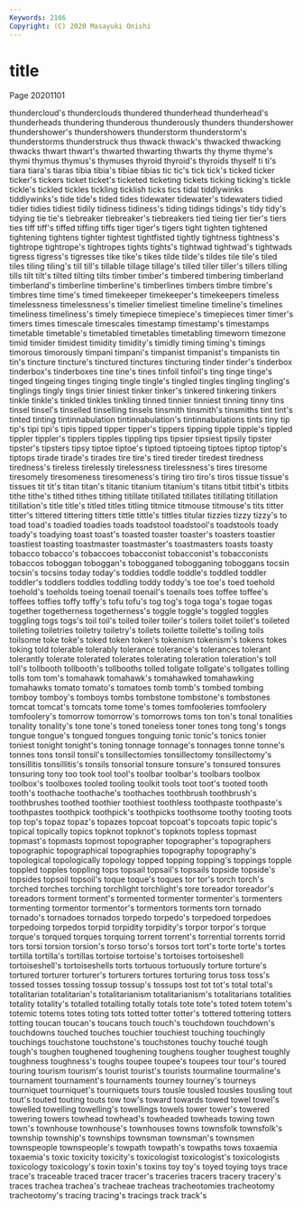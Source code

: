 ```yaml
---
Keywords: 2166
Copyright: (C) 2020 Masayuki Onishi
---
```


# title
Page 20201101

thundercloud's thunderclouds thundered thunderhead thunderhead's thunderheads thundering thunderous thunderously thunders
thundershower thundershower's thundershowers thunderstorm thunderstorm's thunderstorms thunderstruck thus thwack thwack's
thwacked thwacking thwacks thwart thwart's thwarted thwarting thwarts thy thyme
thyme's thymi thymus thymus's thymuses thyroid thyroid's thyroids thyself ti
ti's tiara tiara's tiaras tibia tibia's tibiae tibias tic tic's
tick tick's ticked ticker ticker's tickers ticket ticket's ticketed ticketing
tickets ticking ticking's tickle tickle's tickled tickles tickling ticklish ticks
tics tidal tiddlywinks tiddlywinks's tide tide's tided tides tidewater tidewater's
tidewaters tidied tidier tidies tidiest tidily tidiness tidiness's tiding tidings
tidings's tidy tidy's tidying tie tie's tiebreaker tiebreaker's tiebreakers tied
tieing tier tier's tiers ties tiff tiff's tiffed tiffing tiffs
tiger tiger's tigers tight tighten tightened tightening tightens tighter tightest
tightfisted tightly tightness tightness's tightrope tightrope's tightropes tights tights's tightwad
tightwad's tightwads tigress tigress's tigresses tike tike's tikes tilde tilde's
tildes tile tile's tiled tiles tiling tiling's till till's tillable
tillage tillage's tilled tiller tiller's tillers tilling tills tilt tilt's
tilted tilting tilts timber timber's timbered timbering timberland timberland's timberline
timberline's timberlines timbers timbre timbre's timbres time time's timed timekeeper
timekeeper's timekeepers timeless timelessness timelessness's timelier timeliest timeline timeline's timelines
timeliness timeliness's timely timepiece timepiece's timepieces timer timer's timers times
timescale timescales timestamp timestamp's timestamps timetable timetable's timetabled timetables timetabling
timeworn timezone timid timider timidest timidity timidity's timidly timing timing's
timings timorous timorously timpani timpani's timpanist timpanist's timpanists tin tin's
tincture tincture's tinctured tinctures tincturing tinder tinder's tinderbox tinderbox's tinderboxes
tine tine's tines tinfoil tinfoil's ting tinge tinge's tinged tingeing
tinges tinging tingle tingle's tingled tingles tingling tingling's tinglings tingly
tings tinier tiniest tinker tinker's tinkered tinkering tinkers tinkle tinkle's
tinkled tinkles tinkling tinned tinnier tinniest tinning tinny tins tinsel
tinsel's tinselled tinselling tinsels tinsmith tinsmith's tinsmiths tint tint's tinted
tinting tintinnabulation tintinnabulation's tintinnabulations tints tiny tip tip's tipi tipi's
tipis tipped tipper tipper's tippers tipping tipple tipple's tippled tippler
tippler's tipplers tipples tippling tips tipsier tipsiest tipsily tipster tipster's
tipsters tipsy tiptoe tiptoe's tiptoed tiptoeing tiptoes tiptop tiptop's tiptops
tirade tirade's tirades tire tire's tired tireder tiredest tiredness tiredness's
tireless tirelessly tirelessness tirelessness's tires tiresome tiresomely tiresomeness tiresomeness's tiring
tiro tiro's tiros tissue tissue's tissues tit tit's titan titan's
titanic titanium titanium's titans titbit titbit's titbits tithe tithe's tithed
tithes tithing titillate titillated titillates titillating titillation titillation's title title's
titled titles titling titmice titmouse titmouse's tits titter titter's tittered
tittering titters tittle tittle's tittles titular tizzies tizzy tizzy's to
toad toad's toadied toadies toads toadstool toadstool's toadstools toady toady's
toadying toast toast's toasted toaster toaster's toasters toastier toastiest toasting
toastmaster toastmaster's toastmasters toasts toasty tobacco tobacco's tobaccoes tobacconist tobacconist's
tobacconists tobaccos toboggan toboggan's tobogganed tobogganing toboggans tocsin tocsin's tocsins
today today's toddies toddle toddle's toddled toddler toddler's toddlers toddles
toddling toddy toddy's toe toe's toed toehold toehold's toeholds toeing
toenail toenail's toenails toes toffee toffee's toffees toffies toffy toffy's
tofu tofu's tog tog's toga toga's togae togas together togetherness
togetherness's toggle toggle's toggled toggles toggling togs togs's toil toil's
toiled toiler toiler's toilers toilet toilet's toileted toileting toiletries toiletry
toiletry's toilets toilette toilette's toiling toils toilsome toke toke's toked
token token's tokenism tokenism's tokens tokes toking told tolerable tolerably
tolerance tolerance's tolerances tolerant tolerantly tolerate tolerated tolerates tolerating toleration
toleration's toll toll's tollbooth tollbooth's tollbooths tolled tollgate tollgate's tollgates
tolling tolls tom tom's tomahawk tomahawk's tomahawked tomahawking tomahawks tomato
tomato's tomatoes tomb tomb's tombed tombing tomboy tomboy's tomboys tombs
tombstone tombstone's tombstones tomcat tomcat's tomcats tome tome's tomes tomfooleries
tomfoolery tomfoolery's tomorrow tomorrow's tomorrows toms ton ton's tonal tonalities
tonality tonality's tone tone's toned toneless toner tones tong tong's
tongs tongue tongue's tongued tongues tonguing tonic tonic's tonics tonier
toniest tonight tonight's toning tonnage tonnage's tonnages tonne tonne's tonnes
tons tonsil tonsil's tonsillectomies tonsillectomy tonsillectomy's tonsillitis tonsillitis's tonsils tonsorial
tonsure tonsure's tonsured tonsures tonsuring tony too took tool tool's
toolbar toolbar's toolbars toolbox toolbox's toolboxes tooled tooling toolkit tools
toot toot's tooted tooth tooth's toothache toothache's toothaches toothbrush toothbrush's
toothbrushes toothed toothier toothiest toothless toothpaste toothpaste's toothpastes toothpick toothpick's
toothpicks toothsome toothy tooting toots top top's topaz topaz's topazes
topcoat topcoat's topcoats topic topic's topical topically topics topknot topknot's
topknots topless topmast topmast's topmasts topmost topographer topographer's topographers topographic
topographical topographies topography topography's topological topologically topology topped topping topping's
toppings topple toppled topples toppling tops topsail topsail's topsails topside
topside's topsides topsoil topsoil's toque toque's toques tor tor's torch
torch's torched torches torching torchlight torchlight's tore toreador toreador's toreadors
torment torment's tormented tormenter tormenter's tormenters tormenting tormentor tormentor's tormentors
torments torn tornado tornado's tornadoes tornados torpedo torpedo's torpedoed torpedoes
torpedoing torpedos torpid torpidity torpidity's torpor torpor's torque torque's torqued
torques torquing torrent torrent's torrential torrents torrid tors torsi torsion
torsion's torso torso's torsos tort tort's torte torte's tortes tortilla
tortilla's tortillas tortoise tortoise's tortoises tortoiseshell tortoiseshell's tortoiseshells torts tortuous
tortuously torture torture's tortured torturer torturer's torturers tortures torturing torus
toss toss's tossed tosses tossing tossup tossup's tossups tost tot
tot's total total's totalitarian totalitarian's totalitarianism totalitarianism's totalitarians totalities totality
totality's totalled totalling totally totals tote tote's toted totem totem's
totemic totems totes toting tots totted totter totter's tottered tottering
totters totting toucan toucan's toucans touch touch's touchdown touchdown's touchdowns
touched touches touchier touchiest touching touchingly touchings touchstone touchstone's touchstones
touchy touché tough tough's toughen toughened toughening toughens tougher toughest
toughly toughness toughness's toughs toupee toupee's toupees tour tour's toured
touring tourism tourism's tourist tourist's tourists tourmaline tourmaline's tournament tournament's
tournaments tourney tourney's tourneys tourniquet tourniquet's tourniquets tours tousle tousled
tousles tousling tout tout's touted touting touts tow tow's toward
towards towed towel towel's towelled towelling towelling's towellings towels tower
tower's towered towering towers towhead towhead's towheaded towheads towing town
town's townhouse townhouse's townhouses towns townsfolk townsfolk's township township's townships
townsman townsman's townsmen townspeople townspeople's towpath towpath's towpaths tows toxaemia
toxaemia's toxic toxicity toxicity's toxicologist toxicologist's toxicologists toxicology toxicology's toxin
toxin's toxins toy toy's toyed toying toys trace trace's traceable
traced tracer tracer's traceries tracers tracery tracery's traces trachea trachea's
tracheae tracheas tracheotomies tracheotomy tracheotomy's tracing tracing's tracings track track's
